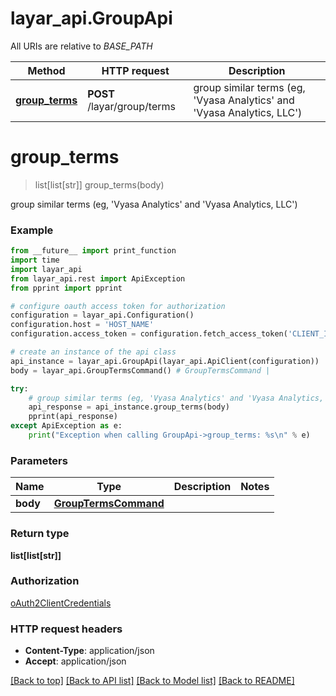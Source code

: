 # layar_api.GroupApi

All URIs are relative to *BASE_PATH*

Method | HTTP request | Description
------------- | ------------- | -------------
[**group_terms**](GroupApi.md#group_terms) | **POST** /layar/group/terms | group similar terms (eg, &#x27;Vyasa Analytics&#x27; and &#x27;Vyasa Analytics, LLC&#x27;)

# **group_terms**
> list[list[str]] group_terms(body)

group similar terms (eg, 'Vyasa Analytics' and 'Vyasa Analytics, LLC')

### Example
```python
from __future__ import print_function
import time
import layar_api
from layar_api.rest import ApiException
from pprint import pprint

# configure oauth access token for authorization
configuration = layar_api.Configuration()
configuration.host = 'HOST_NAME'
configuration.access_token = configuration.fetch_access_token('CLIENT_ID', 'CLIENT_SECRET')

# create an instance of the api class
api_instance = layar_api.GroupApi(layar_api.ApiClient(configuration))
body = layar_api.GroupTermsCommand() # GroupTermsCommand | 

try:
    # group similar terms (eg, 'Vyasa Analytics' and 'Vyasa Analytics, LLC')
    api_response = api_instance.group_terms(body)
    pprint(api_response)
except ApiException as e:
    print("Exception when calling GroupApi->group_terms: %s\n" % e)
```

### Parameters

Name | Type | Description  | Notes
------------- | ------------- | ------------- | -------------
 **body** | [**GroupTermsCommand**](GroupTermsCommand.md)|  | 

### Return type

**list[list[str]]**

### Authorization

[oAuth2ClientCredentials](../README.md#oAuth2ClientCredentials)

### HTTP request headers

 - **Content-Type**: application/json
 - **Accept**: application/json

[[Back to top]](#) [[Back to API list]](../README.md#documentation-for-api-endpoints) [[Back to Model list]](../README.md#documentation-for-models) [[Back to README]](../README.md)


